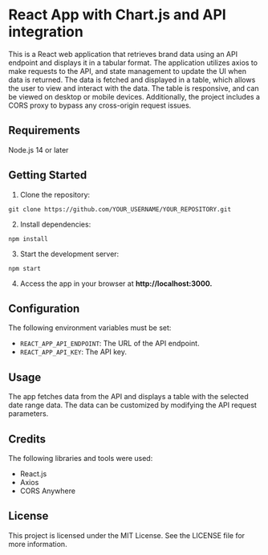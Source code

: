 # **React App with Chart.js and API integration**

This is a React web application that retrieves brand data using an API endpoint and displays it in a tabular format. The application utilizes axios to make requests to the API, and state management to update the UI when data is returned. The data is fetched and displayed in a table, which allows the user to view and interact with the data. The table is responsive, and can be viewed on desktop or mobile devices. Additionally, the project includes a CORS proxy to bypass any cross-origin request issues.

## **Requirements**

Node.js 14 or later

## **Getting Started**

1. Clone the repository:

```
git clone https://github.com/YOUR_USERNAME/YOUR_REPOSITORY.git
```

2. Install dependencies:

```
npm install
```

3. Start the development server:

```
npm start
```

4. Access the app in your browser at **http://localhost:3000.**

## **Configuration**

The following environment variables must be set:

-   `REACT_APP_API_ENDPOINT`: The URL of the API endpoint.
-   `REACT_APP_API_KEY`: The API key.

## **Usage**

The app fetches data from the API and displays a table with the selected date range data. The data can be customized by modifying the API request parameters.

## **Credits**

The following libraries and tools were used:

-   React.js
-   Axios
-   CORS Anywhere

## **License**

This project is licensed under the MIT License. See the LICENSE file for more information.
